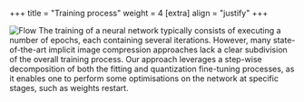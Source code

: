 +++
title = "Training process"
weight = 4
[extra]
align = "justify"
+++

![Flow](processing_flow.svg)
The training of a neural network typically consists of executing a number of epochs, each containing several iterations. 
However, many state-of-the-art implicit image compression approaches lack a clear subdivision of the overall training process. 
Our approach leverages a step-wise decomposition of both the fitting and quantization fine-tuning processes, as it enables one to perform some optimisations on the network at specific stages, such as weights restart.
